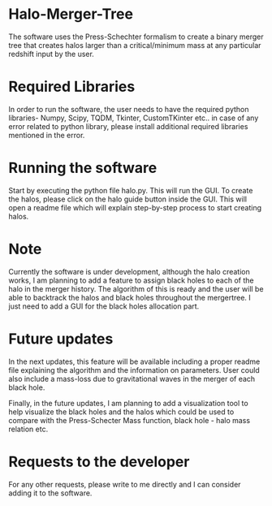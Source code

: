 # Halo-Merger-Tree
The software uses the Press-Schechter formalism to create a binary merger tree that creates halos larger than a critical/minimum mass at any particular redshift input by the user.

# Required Libraries
In order to run the software, the user needs to have the required python libraries- Numpy, Scipy, TQDM, Tkinter, CustomTKinter etc..
in case of any error related to python library, please install additional required libraries mentioned in the error.

# Running the software
Start by executing the python file halo.py. This will run the GUI.
To create the halos, please click on the halo guide button inside the GUI. This will open a readme file which will explain step-by-step process to start creating halos.

# Note
Currently the software is under development, although the halo creation works, I am planning to add a feature to assign black holes to each of the halo in the merger history.
The algorithm of this is ready and the user will be able to backtrack the halos and black holes throughout the mergertree. I just need to add a GUI for the black holes allocation part.

# Future updates
In the next updates, this feature will be available including a proper readme file explaining the algorithm and the information on parameters. 
User could also include a mass-loss due to gravitational waves in the merger of each black hole.

Finally, in the future updates, I am planning to add a visualization tool to help visualize the black holes and the halos which could be used to compare with the Press-Schecter Mass function, black hole - halo mass relation etc.

# Requests to the developer
For any other requests, please write to me directly and I can consider adding it to the software.
